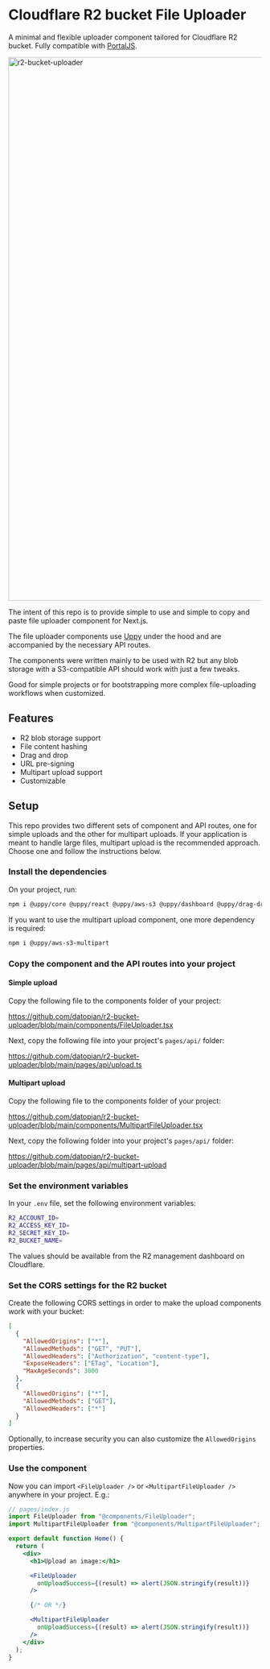 # Cloudflare R2 bucket File Uploader

A minimal and flexible uploader component tailored for Cloudflare R2 bucket. Fully compatible with [PortalJS](https://portaljs.org/).

<img width="1080" alt="r2-bucket-uploader" src="https://github.com/datopian/r2-bucket-uploader/assets/17809581/28028669-eec4-4c4b-b05f-56cd20d410d8">

The intent of this repo is to provide simple to use and simple to copy and paste file uploader component for Next.js.

The file uploader components use [Uppy](https://uppy.io/) under the hood and are accompanied by the necessary API routes.

The components were written mainly to be used with R2 but any blob storage with a S3-compatible API should work with just a few tweaks.

Good for simple projects or for bootstrapping more complex file-uploading workflows when customized.

## Features

- R2 blob storage support
- File content hashing
- Drag and drop
- URL pre-signing
- Multipart upload support
- Customizable

## Setup

This repo provides two different sets of component and API routes, one for simple uploads and the other for multipart uploads. If your application is meant to handle large files, multipart upload is the recommended approach. Choose one and follow the instructions below.

### Install the dependencies

On your project, run:

```bash
npm i @uppy/core @uppy/react @uppy/aws-s3 @uppy/dashboard @uppy/drag-drop @uppy/progress-bar @uppy/file-input crypto-hash @aws-sdk/client-s3 @aws-sdk/s3-request-presigner
```

If you want to use the multipart upload component, one more dependency is required:

```bash
npm i @uppy/aws-s3-multipart
```

### Copy the component and the API routes into your project

#### Simple upload

Copy the following file to the components folder of your project:

https://github.com/datopian/r2-bucket-uploader/blob/main/components/FileUploader.tsx

Next, copy the following file into your project's `pages/api/` folder:

https://github.com/datopian/r2-bucket-uploader/blob/main/pages/api/upload.ts

#### Multipart upload

Copy the following file to the components folder of your project:

https://github.com/datopian/r2-bucket-uploader/blob/main/components/MultipartFileUploader.tsx

Next, copy the following folder into your project's `pages/api/` folder:

https://github.com/datopian/r2-bucket-uploader/blob/main/pages/api/multipart-upload

### Set the environment variables

In your `.env` file, set the following environment variables:

```bash
R2_ACCOUNT_ID=
R2_ACCESS_KEY_ID=
R2_SECRET_KEY_ID=
R2_BUCKET_NAME=
```

The values should be available from the R2 management dashboard on Cloudflare.

### Set the CORS settings for the R2 bucket

Create the following CORS settings in order to make the upload components work with your bucket:

```json
[
  {
    "AllowedOrigins": ["*"],
    "AllowedMethods": ["GET", "PUT"],
    "AllowedHeaders": ["Authorization", "content-type"],
    "ExposeHeaders": ["ETag", "Location"],
    "MaxAgeSeconds": 3000
  },
  {
    "AllowedOrigins": ["*"],
    "AllowedMethods": ["GET"],
    "AllowedHeaders": ["*"]
  }
]
```

Optionally, to increase security you can also customize the `AllowedOrigins` properties.

### Use the component

Now you can import `<FileUploader />` or `<MultipartFileUploader />` anywhere in your project. E.g.:

```jsx
// pages/index.js
import FileUploader from "@components/FileUploader";
import MultipartFileUploader from "@components/MultipartFileUploader";

export default function Home() {
  return (
    <div>
      <h1>Upload an image:</h1>

      <FileUploader
        onUploadSuccess={(result) => alert(JSON.stringify(result))}
      />

      {/* OR */}

      <MultipartFileUploader
        onUploadSuccess={(result) => alert(JSON.stringify(result))}
      />
    </div>
  );
}
```
